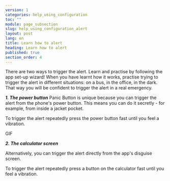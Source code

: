 ```yaml
---
version: 1
categories: help_using_configuration
toc: ""
module: page_subsection
slug: help_using_configuration_alert
layout: post
lang: en
title: Learn how to alert
heading: Learn how to alert
published: true
section_order: 4
---
```


There are two ways to trigger the alert. Learn and practise by following the app set-up wizard! When you have learnt how it works, practise trying to trigger the alert in different situations: on a bus, in the office, in the dark. That way you will be confident to trigger the alert in a real emergency.

_**1.	The power button**_
Panic Button is unique because you can trigger the alert from the phone's power button. This means you can do it secretly - for example, from inside a jacket pocket. 

To trigger the alert repeatedly press the power button fast until you feel a vibration.

GIF

_**2.	The calculator screen**_

Alternatively, you can trigger the alert directly from the app's disguise screen.

To trigger the alert repeatedly press a button on the calculator fast until you feel a vibration.
